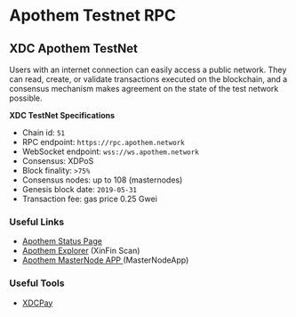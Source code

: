 # Apothem Testnet RPC

## XDC Apothem TestNet

Users with an internet connection can easily access a public network. They can read, create, or validate transactions executed on the blockchain, and a consensus mechanism makes agreement on the state of the test network possible.



**XDC TestNet Specifications**

* Chain id: `51`
* RPC endpoint: `https://rpc.apothem.network`
* WebSocket endpoint: `wss://ws.apothem.network`
* Consensus: XDPoS
* Block finality: `>75%`
* Consensus nodes: up to 108 (masternodes)
* Genesis block date: `2019-05-31`
* Transaction fee: gas price 0.25 Gwei

### Useful Links

* [Apothem Status Page](https://apothem.network/#stats)
* [Apothem Explorer](https://explorer.apothem.network/) (XinFin Scan)
* [Apothem MasterNode APP ](https://master.apothem.network/)(MasterNodeApp)

### Useful Tools

* [XDCPay](https://chrome.google.com/webstore/detail/xinpay/bocpokimicclpaiekenaeelehdjllofo?hl=en)
